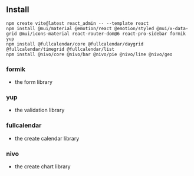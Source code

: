 ## Install
```
npm create vite@latest react_admin -- --template react
npm install @mui/material @emotion/react @emotion/styled @mui/x-data-grid @mui/icons-material react-router-dom@6 react-pro-sidebar formik yup
npm install @fullcalendar/core @fullcalendar/daygrid @fullcalendar/timegrid @fullcalendar/list
npm install @nivo/core @nivo/bar @nivo/pie @nivo/line @nivo/geo
```

### formik
- the form library 
### yup
- the validation library
### fullcalendar
- the create calendar library
### nivo
- the create chart library
